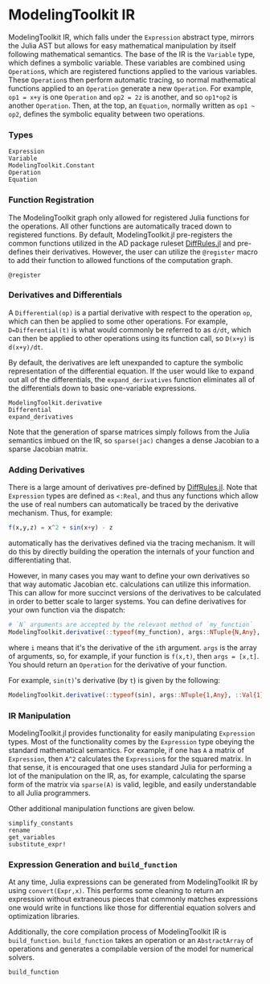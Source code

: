 # ModelingToolkit IR

ModelingToolkit IR, which falls under the `Expression` abstract type, mirrors
the Julia AST but allows for easy mathematical manipulation by itself following
mathematical semantics. The base of the IR is the `Variable` type, which defines
a symbolic variable. These variables are combined using `Operation`s, which are
registered functions applied to the various variables. These `Operation`s then
perform automatic tracing, so normal mathematical functions applied to an `Operation`
generate a new `Operation`. For example, `op1 = x+y` is one `Operation` and
`op2 = 2z` is another, and so `op1*op2` is another `Operation`. Then, at the top,
an `Equation`, normally written as `op1 ~ op2`, defines the symbolic equality
between two operations.

### Types

```@docs
Expression
Variable
ModelingToolkit.Constant
Operation
Equation
```

### Function Registration

The ModelingToolkit graph only allowed for registered Julia functions for the
operations. All other functions are automatically traced down to registered
functions. By default, ModelingToolkit.jl pre-registers the common functions
utilized in the AD package ruleset [DiffRules.jl](https://github.com/JuliaDiff/DiffRules.jl)
and pre-defines their derivatives. However, the user can utilize the `@register`
macro to add their function to allowed functions of the computation graph.

```@docs
@register
```

### Derivatives and Differentials

A `Differential(op)` is a partial derivative with respect to the operation `op`,
which can then be applied to some other operations. For example, `D=Differential(t)`
is what would commonly be referred to as `d/dt`, which can then be applied to
other operations using its function call, so `D(x+y)` is `d(x+y)/dt`.

By default, the derivatives are left unexpanded to capture the symbolic
representation of the differential equation. If the user would like to expand
out all of the differentials, the `expand_derivatives` function eliminates all
of the differentials down to basic one-variable expressions.

```@docs
ModelingToolkit.derivative
Differential
expand_derivatives
```

Note that the generation of sparse matrices simply follows from the Julia semantics
imbued on the IR, so `sparse(jac)` changes a dense Jacobian to a sparse Jacobian
matrix.

### Adding Derivatives

There is a large amount of derivatives pre-defined by
[DiffRules.jl](https://github.com/JuliaDiff/DiffRules.jl). Note that `Expression`
types are defined as `<:Real`, and thus any functions which allow the use of real
numbers can automatically be traced by the derivative mechanism. Thus, for example:

```julia
f(x,y,z) = x^2 + sin(x+y) - z
```

automatically has the derivatives defined via the tracing mechanism. It will do
this by directly building the operation the internals of your function and
differentiating that.

However, in many cases you may want to define your own derivatives so that way
automatic Jacobian etc. calculations can utilize this information. This can
allow for more succinct versions of the derivatives to be calculated in order
to better scale to larger systems. You can define derivatives for your own
function via the dispatch:

```julia
# `N` arguments are accepted by the relevant method of `my_function`
ModelingToolkit.derivative(::typeof(my_function), args::NTuple{N,Any}, ::Val{i})
```

where `i` means that it's the derivative of the `i`th argument. `args` is the
array of arguments, so, for example, if your function is `f(x,t)`, then `args = [x,t]`.
You should return an `Operation` for the derivative of your function.

For example, `sin(t)`'s derivative (by `t`) is given by the following:

```julia
ModelingToolkit.derivative(::typeof(sin), args::NTuple{1,Any}, ::Val{1}) = cos(args[1])
```

### IR Manipulation

ModelingToolkit.jl provides functionality for easily manipulating `Expression`
types. Most of the functionality comes by the `Expression` type obeying the
standard mathematical semantics. For example, if one has `A` a matrix of
`Expression`, then `A^2` calculates the `Expression`s for the squared matrix.
In that sense, it is encouraged that one uses standard Julia for performing a
lot of the manipulation on the IR, as, for example, calculating the sparse form
of the matrix via `sparse(A)` is valid, legible, and easily understandable
to all Julia programmers.

Other additional manipulation functions are given below.

```@docs
simplify_constants
rename
get_variables
substitute_expr!
```

### Expression Generation and `build_function`

At any time, Julia expressions can be generated from ModelingToolkit IR by using
`convert(Expr,x)`. This performs some cleaning to return an expression without
extraneous pieces that commonly matches expressions one would write in functions
like those for differential equation solvers and optimization libraries.

Additionally, the core compilation process of ModelingToolkit IR is `build_function`.
`build_function` takes an operation or an `AbstractArray` of operations and
generates a compilable version of the model for numerical solvers.

```@docs
build_function
```
